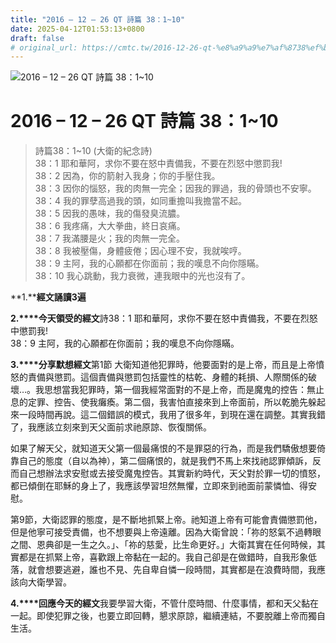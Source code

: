 ```yaml
---
title: "2016 – 12 – 26 QT 詩篇 38：1~10"
date: 2025-04-12T01:53:13+0800
draft: false
# original_url: https://cmtc.tw/2016-12-26-qt-%e8%a9%a9%e7%af%8738%ef%bc%9a110
---
```


![2016 – 12 – 26 QT 詩篇 38：1\~10](/images/qt.jpg   "2016 – 12 – 26 QT 詩篇 38：1\~10")

# 2016 – 12 – 26 QT 詩篇 38：1\~10

> 詩篇38：1\~10 (大衛的紀念詩)  
> 38：1 耶和華阿，求你不要在怒中責備我，不要在烈怒中懲罰我!  
> 38：2 因為，你的箭射入我身；你的手壓住我。  
> 38：3 因你的惱怒，我的肉無一完全；因我的罪過，我的骨頭也不安寧。  
> 38：4 我的罪孽高過我的頭，如同重擔叫我擔當不起。  
> 38：5 因我的愚味，我的傷發臭流膿。  
> 38：6 我疼痛，大大拳曲，終日哀痛。  
> 38：7 我滿腰是火；我的肉無一完全。  
> 38：8 我被壓傷，身體疲倦；因心理不安，我就唉哼。  
> 38：9 主阿，我的心願都在你面前；我的嘆息不向你隱瞞。  
> 38：10 我心跳動，我力衰微，連我眼中的光也沒有了。

**1.****經文誦讀3遍**

**2.****今天領受的經文**詩38：1 耶和華阿，求你不要在怒中責備我，不要在烈怒中懲罰我!  
38：9 主阿，我的心願都在你面前；我的嘆息不向你隱瞞。

**3.****分享默想經文**第1節 大衛知道他犯罪時，他要面對的是上帝，而且是上帝憤怒的責備與懲罰。這個責備與懲罰包括靈性的枯乾、身體的耗損、人際關係的破壞…。我思想當我犯罪時，第一個我經常面對的不是上帝，而是魔鬼的控告：無止息的定罪、控告、使我癱瘓。第二個，我害怕直接來到上帝面前，所以乾脆先躲起來一段時間再說。這二個錯誤的模式，我用了很多年，到現在還在調整。其實我錯了，我應該立刻來到天父面前求祂原諒、恢復關係。

如果了解天父，就知道天父第一個最痛恨的不是罪惡的行為，而是我們驕傲想要倚靠自己的態度（自以為神），第二個痛恨的，就是我們不馬上來找祂認罪傾訴，反而自己想辦法求安慰或去接受魔鬼控告。其實新約時代，天父對於罪一切的憤怒，都已傾倒在耶穌的身上了，我應該學習坦然無懼，立即來到祂面前蒙憐恤、得安慰。

第9節，大衛認罪的態度，是不斷地抓緊上帝。祂知道上帝有可能會責備懲罰他，但是他寧可接受責備，也不想要與上帝遠離。因為大衛曾說：「祢的怒氣不過轉眼之間、恩典卻是一生之久。」、「祢的慈愛，比生命更好。」大衛其實在任何時候，其實都是在抓緊上帝，喜歡跟上帝黏在一起的。我自己卻是在做錯時，自我形象低落，就會想要逃避，誰也不見、先自卑自憐一段時間，其實都是在浪費時間，我應該向大衛學習。

**4.****回應今天的經文**我要學習大衛，不管什麼時間、什麼事情，都和天父黏在一起。即使犯罪之後，也要立即回轉，懇求原諒，繼續連結，不要脫離上帝而獨自生活。